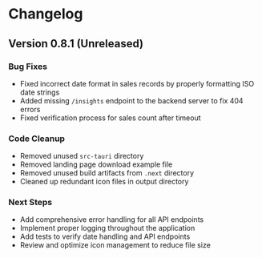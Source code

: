 # Changelog

## Version 0.8.1 (Unreleased)

### Bug Fixes
- Fixed incorrect date format in sales records by properly formatting ISO date strings
- Added missing `/insights` endpoint to the backend server to fix 404 errors
- Fixed verification process for sales count after timeout

### Code Cleanup
- Removed unused `src-tauri` directory
- Removed landing page download example file
- Removed unused build artifacts from `.next` directory 
- Cleaned up redundant icon files in output directory

### Next Steps
- Add comprehensive error handling for all API endpoints
- Implement proper logging throughout the application
- Add tests to verify date handling and API endpoints
- Review and optimize icon management to reduce file size 